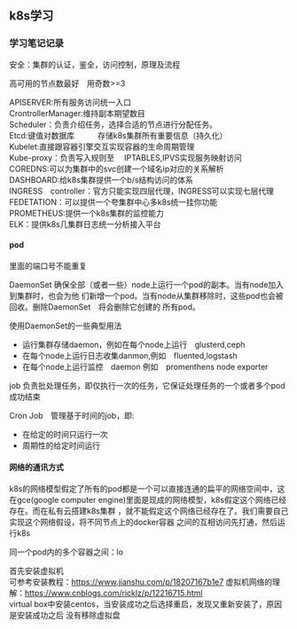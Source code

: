 ## k8s学习

### 学习笔记记录  
   
安全：集群的认证，鉴全，访问控制，原理及流程  

高可用的节点数最好　用奇数>=3  

APISERVER:所有服务访问统一入口  
CrontrollerManager:维持副本期望数目  
Scheduler：负责介绍任务，选择合适的节点进行分配任务。  
Etcd:键值对数据库　　　存储k8s集群所有重要信息（持久化）  
Kubelet:直接跟容器引擎交互实现容器的生命周期管理  
Kube-proxy：负责写入规则至　 IPTABLES,IPVS实现服务映射访问  
COREDNS:可以为集群中的svc创建一个域名ip对应的关系解析  
DASHBOARD:给k8s集群提供一个b/s结构访问的体系  
INGRESS　controller：官方只能实现四层代理，INGRESS可以实现七层代理  
FEDETATION：可以提供一个夸集群中心多k8s统一挂你功能  
PROMETHEUS:提供一个k8s集群的监控能力   
ELK：提供k8s几集群日志统一分析接入平台  

#### pod  

里面的端口号不能重复  


DaemonSet 确保全部（或者一些）node上运行一个pod的副本。当有node加入到集群时，也会为他
们新增一个pod。当有node从集群移除时，这些pod也会被回收。删除DaemonSet　将会删除它创建的
所有pod。


使用DaemonSet的一些典型用法  

- 运行集群存储daemon，例如在每个node上运行　glusterd,ceph  
- 在每个node上运行日志收集danmon,例如　fluented,logstash  
- 在每个node上运行监控　daemon 例如　promenthens node exporter  

job 负责批处理任务，即仅执行一次的任务，它保证处理任务的一个或者多个pod成功结束  

Cron Job　管理基于时间的job，即:     
- 在给定的时间只运行一次  
- 周期性的给定时间运行  


#### 网络的通讯方式　

k8s的网络模型假定了所有的pod都是一个可以直接连通的扁平的网络空间中，这在gce(google 
computer engine)里面是现成的网络模型，k8s假定这个网络已经存在。而在私有云搭建k8s集群
，就不能假定这个网络已经存在了。我们需要自己实现这个网络假设，将不同节点上的docker容器
之间的互相访问先打通，然后运行k8s

同一个pod内的多个容器之间：lo
 









   

首先安装虚拟机  
可参考安装教程：https://www.jianshu.com/p/18207167b1e7
虚拟机网络的理解：https://www.cnblogs.com/ricklz/p/12216715.html  
virtual box中安装centos，当安装成功之后选择重启，发现又重新安装了，原因是安装成功之后
没有移除虚拟盘  